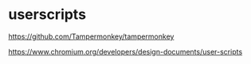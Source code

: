 # userscripts

https://github.com/Tampermonkey/tampermonkey

https://www.chromium.org/developers/design-documents/user-scripts
